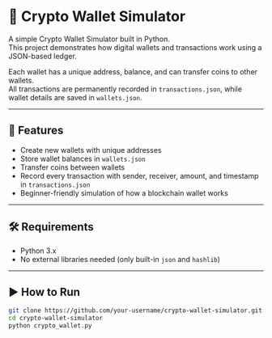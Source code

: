 # 📌 Crypto Wallet Simulator

A simple Crypto Wallet Simulator built in Python.  
This project demonstrates how digital wallets and transactions work using a JSON-based ledger.

Each wallet has a unique address, balance, and can transfer coins to other wallets.  
All transactions are permanently recorded in `transactions.json`, while wallet details are saved in `wallets.json`.

---

## 🚀 Features
- Create new wallets with unique addresses  
- Store wallet balances in `wallets.json`  
- Transfer coins between wallets  
- Record every transaction with sender, receiver, amount, and timestamp in `transactions.json`  
- Beginner-friendly simulation of how a blockchain wallet works  

---

## 🛠️ Requirements
- Python 3.x  
- No external libraries needed (only built-in `json` and `hashlib`)  

---

## ▶️ How to Run
```bash
git clone https://github.com/your-username/crypto-wallet-simulator.git
cd crypto-wallet-simulator
python crypto_wallet.py
